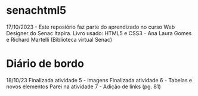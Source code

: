 # senachtml5

17/10/2023 - Este reposiório faz parte do aprendizado no curso Web Designer do Senac Itapira.
Livro usado: HTML5 e CSS3 - Ana Laura Gomes e Richard Martelli (Biblioteca virtual Senac)

# Diário de bordo
18/10/23
Finalizada atividade 5 - imagens
Finalizada atividade 6 - Tabelas e novos elementos
Parei na atividade 7 - Adição de links (pg. 81)

